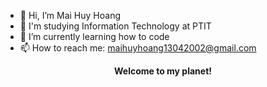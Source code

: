 - 👋 Hi, I’m Mai Huy Hoang
- 🏫 I'm studying Information Technology at PTIT
- 🌱 I’m currently learning how to code
- 📫 How to reach me: maihuyhoang13042002@gmail.com
<p align="center">
  <strong>Welcome to my planet!</strong
</p>


<!---
HoangMH1304/HoangMH1304 is a ✨ special ✨ repository because its `README.md` (this file) appears on your GitHub profile.
You can click the Preview link to take a look at your changes.
--->
